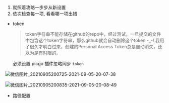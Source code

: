 1. 就照着攻略一步步从新设置
2. 依次检查每一项, 看看哪一项出错
*  token

   > token字符串不能存储在github的repo中，经过测试，一旦提交的文件中包含这个token字符串，那么github就会自动删除这个token -_-! 
   > 我用了很久才明白过来，创建的Personal Access Token总是自动消失，还以为是有时限的。

   必须设置 picgo 插件忽略同步 `token`

   

![微信图片_20210905200725-2021-09-05-20-07-38](https://cdn.jsdelivr.net/gh/koneMorris1625/myGitImageRepo@main/newLife/微信图片_20210905200725-2021-09-05-20-07-38)

   

![微信图片_20210905200835-2021-09-05-20-08-49](https://cdn.jsdelivr.net/gh/koneMorris1625/myGitImageRepo@main/newLife/微信图片_20210905200835-2021-09-05-20-08-49)

* 路径配置

